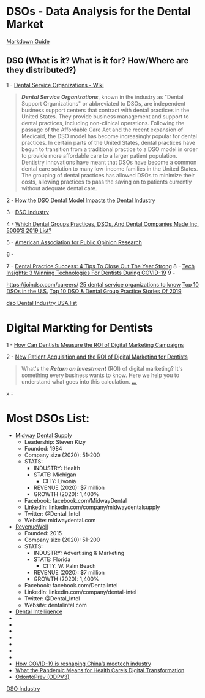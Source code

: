 # DSOs - Data Analysis for the Dental Market


[Markdown Guide](https://www.markdownguide.org/)


## DSO (What is it? What is it for? How/Where are they distributed?)
1 - [Dental Service Organizations - Wiki](https://en.wikipedia.org/wiki/Dental_Service_Organizations)
>***Dental Service Organizations***, known in the industry as "Dental Support Organizations" or abbreviated to DSOs, are independent business support centers that contract with dental practices in the United States. They provide business management and support to dental practices, including non-clinical operations.
Following the passage of the Affordable Care Act and the recent expansion of Medicaid, the DSO model has become increasingly popular for dental practices. In certain parts of the United States, dental practices have begun to transition from a traditional practice to a DSO model in order to provide more affordable care to a larger patient population. Dentistry innovations have meant that DSOs have become a common dental care solution to many low-income families in the United States. The grouping of dental practices has allowed DSOs to minimize their costs, allowing practices to pass the saving on to patients currently without adequate dental care.

2 - [How the DSO Dental Model Impacts the Dental Industry](https://www.planetdds.com/blog/how-the-dso-dental-model-impacts-the-dental-industry)

3 - [DSO Industry](https://www.theadso.org/about-dsos/)

4 - [Which Dental Groups Practices, DSOs, And Dental Companies Made Inc. 5000’S 2019 List?](https://groupdentistrynow.com/dso-group-blog/which-dental-groups-practices-dsos-and-dental-companies-made-inc-5000s-2019-list/)

5 - [American Association for Public Opinion Research](https://www.aapor.org/)

6 -

7 - [Dental Practice Success: 4 Tips To Close Out The Year Strong](https://www.offthecusp.com/dental-practice-success-4-tips-to-close-out-the-year-strong/)
8 - [Tech Insights: 3 Winning Technologies For Dentists During COVID-19](https://www.offthecusp.com/tech-insights-3-winning-technologies-for-dentists-during-covid-19/)
9 - []()


https://joindso.com/careers/
[25 dental service organizations to know](https://www.beckersdental.com/dso-dpms/34628-25-dental-service-organizations-to-know.html)
[Top 10 DSOs in the U.S.](https://www.planetdds.com/blog/top-10-dsos-in-the-u.s)
[Top 10 DSO & Dental Group Practice Stories Of 2019](https://groupdentistrynow.com/dso-group-blog/top-10-dso-dental-group-practice-stories-of-2019/)

[dso Dental Industry USA list](https://www.google.com/search?q=dso+Dental+Industry+USA+list&oq=dso+Dental+Industry+USA+list&aqs=chrome..69i57j33l2.6184j0j7&sourceid=chrome&ie=UTF-8)

# Digital Markting for Dentists
1 - [How Can Dentists Measure the ROI of Digital Marketing Campaigns](https://profitable-dentistry.com/roi-of-dental-marketing/)

2 - [New Patient Acquisition and the ROI of Digital Marketing for Dentists](https://blog.adeptmarketing.com/new-patient-acquisition-and-the-roi-of-digital-marketing-for-dentists/)
>What's the ***Return on Investment*** (ROI) of digital marketing? It's something every business wants to know. Here we help you to understand what goes into this calculation. [***...***](https://github.com/igoralves1/Dental-Informatics/tree/main/DSO/Digital-Marketing/1)

x - []()

# Most DSOs List:

- [Midway Dental Supply](https://www.inc.com/profile/midway-dental-supply)
    - Leadership: Steven Kizy
    - Founded: 1984
    - Company size (2020): 51-200
    - STATS:
      - INDUSTRY: Health
      - STATE: Michigan
        - CITY: Livonia
      - REVENUE (2020): $7 million
      - GROWTH (2020): 1,400%
    - Facebook: facebook.com/MidwayDental
    - LinkedIn: linkedin.com/company/midwaydentalsupply
    - Twitter: @Dental_Intel
    - Website: midwaydental.com
- [RevenueWell](https://www.inc.com/profile/revenuewell)
    - Founded: 2015
    - Company size (2020): 51-200
    - STATS:
      - INDUSTRY: Advertising & Marketing
      - STATE: Florida
        - CITY: W. Palm Beach
      - REVENUE (2020): $7 million
      - GROWTH (2020): 1,400%
    - Facebook: facebook.com/DentalIntel
    - LinkedIn: linkedin.com/company/dental-intel
    - Twitter: @Dental_Intel
    - Website: dentalintel.com
- [Dental Intelligence](https://www.inc.com/profile/dental-intelligence)
- []()
- []()
- []()
- []()
- []()
- []()
- []()
- [How COVID-19 is reshaping China’s medtech industry](https://www.mckinsey.com/featured-insights/china/how-covid-19-is-reshaping-chinas-medtech-industry)
- [What the Pandemic Means for Health Care’s Digital Transformation](https://hbr.org/2020/12/what-the-pandemic-means-for-health-cares-digital-transformation)
- [OdontoPrev (ODPV3)](https://comoinvestir.thecap.com.br/odontoprev-odpv3-pagara-r-83-1-milhoes-de-dividendos-em-outubro/)


[DSO Industry](https://dykemadso.com/about-our-group/)